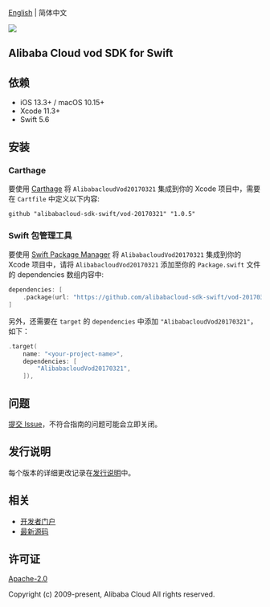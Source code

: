 [English](README.md) | 简体中文

![](https://aliyunsdk-pages.alicdn.com/icons/AlibabaCloud.svg)

## Alibaba Cloud vod SDK for Swift

## 依赖

- iOS 13.3+ / macOS 10.15+
- Xcode 11.3+
- Swift 5.6

## 安装

### Carthage

要使用 [Carthage](https://github.com/Carthage/Carthage) 将 `AlibabacloudVod20170321` 集成到你的 Xcode 项目中，需要在 `Cartfile` 中定义以下内容:

```ogdl
github "alibabacloud-sdk-swift/vod-20170321" "1.0.5"
```

### Swift 包管理工具

要使用 [Swift Package Manager](https://swift.org/package-manager/) 将 `AlibabacloudVod20170321` 集成到你的 Xcode 项目中，请将 `AlibabacloudVod20170321` 添加至你的 `Package.swift` 文件的 dependencies 数组内容中:

```swift
dependencies: [
    .package(url: "https://github.com/alibabacloud-sdk-swift/vod-20170321.git", from: "1.0.5")
]
```

另外，还需要在 `target` 的 `dependencies` 中添加 `"AlibabacloudVod20170321"`，如下：

```swift
.target(
    name: "<your-project-name>",
    dependencies: [
        "AlibabacloudVod20170321",
    ]),
```

## 问题

[提交 Issue](https://github.com/alibabacloud-sdk-swift/vod-20170321/issues/new)，不符合指南的问题可能会立即关闭。

## 发行说明

每个版本的详细更改记录在[发行说明](./ChangeLog.txt)中。

## 相关

* [开发者门户](https://next.api.aliyun.com/home)
* [最新源码](https://github.com/alibabacloud-sdk-swift/vod-20170321)

## 许可证

[Apache-2.0](http://www.apache.org/licenses/LICENSE-2.0)

Copyright (c) 2009-present, Alibaba Cloud All rights reserved.
